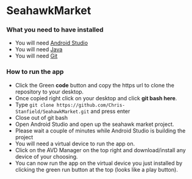 # SeahawkMarket

### What you need to have installed
- You will need [Android Studio](https://developer.android.com/studio/?gclid=Cj0KCQiAxoiQBhCRARIsAPsvo-y5MXdAEqpfzFmRGXvMeYxii6bhvm8timnszs-VDMk3nD905P7N9-YaAnYyEALw_wcB&gclsrc=aw.ds)
- You will need [Java](https://www.java.com/en/download/manual.jsp)
- You will need [Git](https://git-scm.com/downloads)

### How to run the app
- Click the Green **code** button and copy the https url to clone the repository to your desktop.
- Once copied right click on your desktop and click **git bash here**. 
- Type ```git clone https://github.com/Chris-Stanfield/SeahawkMarket.git``` and press enter
- Close out of git bash
- Open Android Studio and open up the seahawk market project.
- Please wait a couple of minutes while Android Studio is building the project
- You will need a virtual device to run the app on.
- Click on the AVD Manager on the top right and download/install any device of your choosing.
- You can now run the app on the virtual device you just installed by clicking the green run button at the top (looks like a play button).

